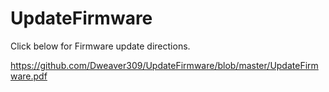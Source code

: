 # UpdateFirmware

Click below for Firmware update directions.

https://github.com/Dweaver309/UpdateFirmware/blob/master/UpdateFirmware.pdf
